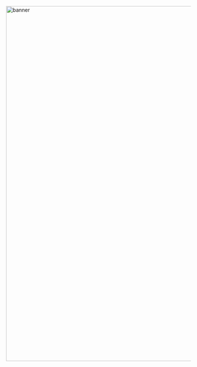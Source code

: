<img width="966" alt="banner" src="https://private-user-images.githubusercontent.com/152896250/293620168-da27c02c-f6fa-4415-818b-b41144bc56ed.png?jwt=eyJhbGciOiJIUzI1NiIsInR5cCI6IkpXVCJ9.eyJpc3MiOiJnaXRodWIuY29tIiwiYXVkIjoicmF3LmdpdGh1YnVzZXJjb250ZW50LmNvbSIsImtleSI6ImtleTUiLCJleHAiOjE3MDQxNjQ2OTksIm5iZiI6MTcwNDE2NDM5OSwicGF0aCI6Ii8xNTI4OTYyNTAvMjkzNjIwMTY4LWRhMjdjMDJjLWY2ZmEtNDQxNS04MThiLWI0MTE0NGJjNTZlZC5wbmc_WC1BbXotQWxnb3JpdGhtPUFXUzQtSE1BQy1TSEEyNTYmWC1BbXotQ3JlZGVudGlhbD1BS0lBVkNPRFlMU0E1M1BRSzRaQSUyRjIwMjQwMTAyJTJGdXMtZWFzdC0xJTJGczMlMkZhd3M0X3JlcXVlc3QmWC1BbXotRGF0ZT0yMDI0MDEwMlQwMjU5NTlaJlgtQW16LUV4cGlyZXM9MzAwJlgtQW16LVNpZ25hdHVyZT05YzllYTBhZjdkNTA1ZmYzZjdmMDk0YjIzN2QwN2Q0OGFlMmFiZDIzMTU0NGYyYjQzMjRmYThjN2RhNTE2MDJjJlgtQW16LVNpZ25lZEhlYWRlcnM9aG9zdCZhY3Rvcl9pZD0wJmtleV9pZD0wJnJlcG9faWQ9MCJ9.tbHjLvsc03O3wjcI5AaCMobf5vTCplqusNXDcB7ihgs">
